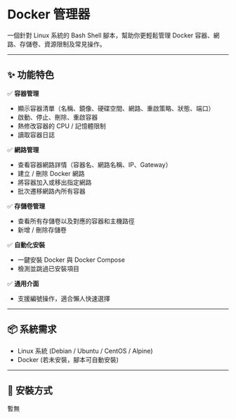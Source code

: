 # Docker 管理器

一個針對 Linux 系統的 Bash Shell 腳本，幫助你更輕鬆管理 Docker 容器、網路、存儲卷、資源限制及常見操作。

---

## ✨ 功能特色

✅ **容器管理**
- 顯示容器清單（名稱、鏡像、硬碟空間、網路、重啟策略、狀態、端口）
- 啟動、停止、刪除、重啟容器
- 熱修改容器的 CPU / 記憶體限制
- 讀取容器日誌

✅ **網路管理**
- 查看容器網路詳情（容器名、網路名稱、IP、Gateway）
- 建立 / 刪除 Docker 網路
- 將容器加入或移出指定網路
- 批次遷移網路內所有容器

✅ **存儲卷管理**
- 查看所有存儲卷以及對應的容器和主機路徑
- 新增 / 刪除存儲卷

✅ **自動化安裝**
- 一鍵安裝 Docker 與 Docker Compose
- 檢測並跳過已安裝項目

✅ **通用介面**
- 支援編號操作，適合懶人快速選擇

---

## 📦 系統需求

- Linux 系統 (Debian / Ubuntu / CentOS / Alpine)
- Docker (若未安裝，腳本可自動安裝)

---

## 🚀 安裝方式
暫無
